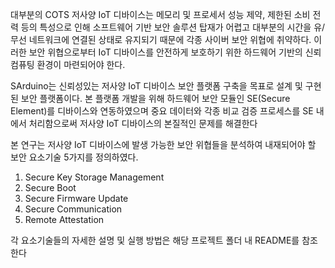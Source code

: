 
 대부분의 COTS 저사양 IoT 디바이스는 메모리 및 프로세서 성능 제약, 제한된 소비 전력 등의 특성으로 인해 소프트웨어 기반 보안 솔루션 탑재가 어렵고
대부분의 시간을 유/무선 네트워크에 연결된 상태로 유지되기 때문에 각종 사이버 보안 위협에 취약하다. 이러한 보안 위협으로부터 IoT 디바이스를
안전하게 보호하기 위한 하드웨어 기반의 신뢰 컴퓨팅 환경이 마련되어야 한다.

  SArduino는 신뢰성있는 저사양 IoT 디바이스 보안 플랫폼 구축을 목표로 설계 및 구현된 보안 플랫폼이다. 본 플랫폼 개발을 위해 하드웨어 보안 모듈인
 SE(Secure Element)를 디바이스와 연동하였으며 중요 데이터와 각종 비교 검증 프로세스를 SE 내에서 처리함으로써 저사양 IoT 디바이스의 본질적인 문제를
 해결한다
 
  본 연구는 저사양 IoT 디바이스에 발생 가능한 보안 위협들을 분석하여 내재되어야 할 보안 요소기술 5가지를 정의하였다.
  
  1. Secure Key Storage Management
  2. Secure Boot
  3. Secure Firmware Update
  4. Secure Communication
  5. Remote Attestation
  
  각 요소기술들의 자세한 설명 및 실행 방법은 해당 프로젝트 폴더 내 README를 참조한다
